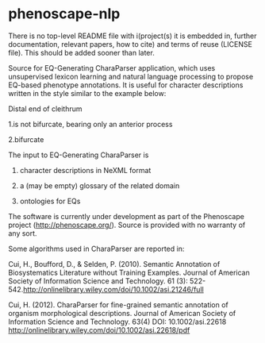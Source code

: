 phenoscape-nlp
==============
There is no top-level README file with i(project(s) it is embedded in, further documentation, relevant papers, how to cite) and terms of reuse (LICENSE file). This should be added sooner than later.

Source for EQ-Generating CharaParser application, which uses unsupervised lexicon learning and natural language processing to propose EQ-based phenotype annotations.
It is useful for character descriptions written in the style similar to the example below:

Distal end of cleithrum

1.is not bifurcate, bearing only an anterior process

2.bifurcate

The input to EQ-Generating CharaParser is

1. character descriptions in NeXML format

2. a (may be empty) glossary of the related domain

3. ontologies for EQs

The software is currently under development as part of the Phenoscape project (http://phenoscape.org/). 
Source is provided with no warranty of any sort. 

Some algorithms used in CharaParser are reported in:

Cui, H., Boufford, D., & Selden, P. (2010). Semantic Annotation of Biosystematics Literature without Training Examples. Journal of American Society of Information Science and Technology. 61 (3): 522-542.http://onlinelibrary.wiley.com/doi/10.1002/asi.21246/full

Cui, H. (2012). CharaParser for fine-grained semantic annotation of organism morphological descriptions. Journal of American Society of Information Science and Technology. 63(4) DOI: 10.1002/asi.22618 http://onlinelibrary.wiley.com/doi/10.1002/asi.22618/pdf
